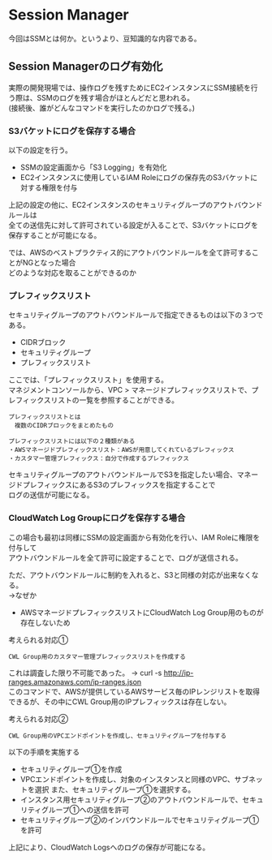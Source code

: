 # Session Manager

今回はSSMとは何か。というより、豆知識的な内容である。

## Session Managerのログ有効化

実際の開発現場では、操作ログを残すためにEC2インスタンスにSSM接続を行う際は、SSMのログを残す場合がほとんどだと思われる。  
(接続後、誰がどんなコマンドを実行したのかログで残る。)  


### S3バケットにログを保存する場合

以下の設定を行う。
- SSMの設定画面から「S3 Logging」を有効化
- EC2インスタンスに使用しているIAM Roleにログの保存先のS3バケットに対する権限を付与

上記の設定の他に、EC2インスタンスのセキュリティグループのアウトバウンドルールは  
全ての送信先に対して許可されている設定が入ることで、S3バケットにログを保存することが可能になる。  

では、AWSのベストプラクティス的にアウトバウンドルールを全て許可することがNGとなった場合  
どのような対応を取ることができるのか  

### プレフィックスリスト

セキュリティグループのアウトバウンドルールで指定できるものは以下の３つである。  
- CIDRブロック
- セキュリティグループ
- プレフィックスリスト

ここでは、「プレフィックスリスト」を使用する。  
マネジメントコンソールから、VPC > マネージドプレフィックスリストで、プレフィックスリストの一覧を参照することができる。  

```
プレフィックスリストとは
　複数のCIDRブロックをまとめたもの

プレフィックスリストには以下の２種類がある
・AWSマネージドプレフィックスリスト：AWSが用意してくれているプレフィックス
・カスタマー管理プレフィックス：自分で作成するプレフィックス
```

セキュリティグループのアウトバウンドルールでS3を指定したい場合、マネージドプレフィックスにあるS3のプレフィックスを指定することで  
ログの送信が可能になる。  
  

### CloudWatch Log Groupにログを保存する場合

この場合も最初は同様にSSMの設定画面から有効化を行い、IAM Roleに権限を付与して  
アウトバウンドルールを全て許可に設定することで、ログが送信される。  

ただ、アウトバウンドルールに制約を入れると、S3と同様の対応が出来なくなる。  
→なぜか  
- AWSマネージドプレフィックスリストにCloudWatch Log Group用のものが存在しないため

考えられる対応①  
```
CWL Group用のカスタマー管理プレフィックスリストを作成する
```
これは調査した限り不可能であった。
→ curl -s http://ip-ranges.amazonaws.com/ip-ranges.json  
このコマンドで、AWSが提供しているAWSサービス毎のIPレンジリストを取得できるが、その中にCWL Group用のIPプレフィックスは存在しない。  


考えられる対応②  
```
CWL Group用のVPCエンドポイントを作成し、セキュリティグループを付与する
```
以下の手順を実施する  
- セキュリティグループ①を作成  
- VPCエンドポイントを作成し、対象のインスタンスと同様のVPC、サブネットを選択
  また、セキュリティグループ①を選択する。
- インスタンス用セキュリティグループ②のアウトバウンドルールで、セキュリティグループ①への送信を許可
- セキュリティグループ②のインバウンドルールでセキュリティグループ①を許可

上記により、CloudWatch Logsへのログの保存が可能になる。